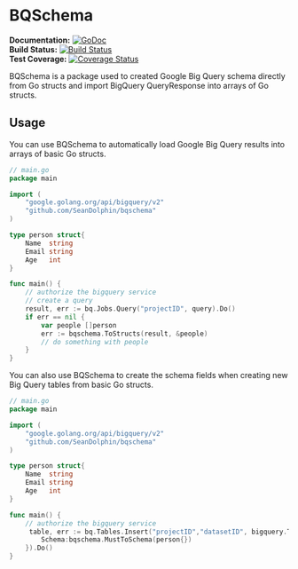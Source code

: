 # BQSchema 

**Documentation:** [![GoDoc](https://godoc.org/github.com/SeanDolphin/bqschema?status.png)](http://godoc.org/github.com/SeanDolphin/bqschema)  
**Build Status:** [![Build Status](https://travis-ci.org/SeanDolphin/bqschema.svg?branch=master)](https://travis-ci.org/SeanDolphin/bqschema)  
**Test Coverage:** [![Coverage Status](https://coveralls.io/repos/SeanDolphin/bqschema/badge.svg)](https://coveralls.io/r/SeanDolphin/bqschema)


BQSchema is a package used to created Google Big Query schema directly from Go structs and import BigQuery QueryResponse into arrays of Go structs.

## Usage

You can use BQSchema to automatically load Google Big Query results into arrays of basic Go structs.

~~~ go
// main.go
package main

import (
	"google.golang.org/api/bigquery/v2"
	"github.com/SeanDolphin/bqschema"
)

type person struct{
	Name  string
	Email string
	Age   int
}

func main() {
  	// authorize the bigquery service
  	// create a query
	result, err := bq.Jobs.Query("projectID", query).Do()
	if err == nil {
		var people []person
		err := bqschema.ToStructs(result, &people)
		// do something with people
	}
}

~~~

You can also use BQSchema to create the schema fields when creating new Big Query tables from basic Go structs.

~~~ go
// main.go
package main

import (
	"google.golang.org/api/bigquery/v2"
	"github.com/SeanDolphin/bqschema"
)

type person struct{
	Name  string
	Email string
	Age   int
}

func main() {
  	// authorize the bigquery service
	 table, err := bq.Tables.Insert("projectID","datasetID", bigquery.Table{
		Schema:bqschema.MustToSchema(person{})
	}).Do()
}

~~~
